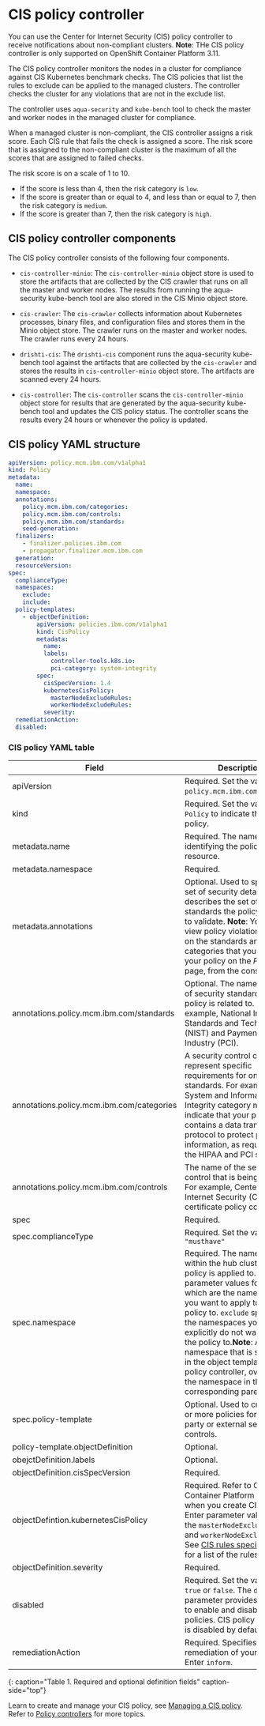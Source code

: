 # CIS policy controller

You can use the Center for Internet Security (CIS) policy controller to receive notifications about non-compliant clusters. **Note**: THe CIS policy controller is only supported on OpenShift Container Platform 3.11.

The CIS policy controller monitors the nodes in a cluster for compliance against CIS Kubernetes benchmark checks. The CIS policies that list the rules to exclude can be applied to the managed clusters. The controller checks the cluster for any violations that are not in the exclude list.

The controller uses `aqua-security` and `kube-bench` tool to check the master and worker nodes in the managed cluster for compliance. 

When a managed cluster is non-compliant, the CIS controller assigns a risk score. Each CIS rule that fails the check is assigned a score. The risk score that is assigned to the non-compliant cluster is the maximum of all the scores that are assigned to failed checks.

The risk score is on a scale of 1 to 10.
*  If the score is less than 4, then the risk category is `low`.
*  If the score is greater than or equal to 4, and less than or equal to 7, then the risk category is `medium`.
*  If the score is greater than 7, then the risk category is `high`.

<!--added the components for the moment, will clean up-->
## CIS policy controller components

The CIS policy controller consists of the following four components.

* `cis-controller-minio`: The `cis-controller-minio` object store is used to store the artifacts that are collected by the CIS crawler that runs on all the master and worker nodes. The results from running the aqua-security kube-bench tool are also stored in the CIS Minio object store.

* `cis-crawler`: The `cis-crawler` collects information about Kubernetes processes, binary files, and configuration files and stores them in the Minio object store. The crawler runs on the master and worker nodes. The crawler runs every 24 hours.

* `drishti-cis`: The `drishti-cis` component runs the aqua-security kube-bench tool against the artifacts that are collected by the `cis-crawler` and stores the results in `cis-controller-minio` object store. The artifacts are scanned every 24 hours.

* `cis-controller`: The `cis-controller` scans the `cis-controller-minio` object store for results that are generated by the aqua-security kube-bench tool and updates the CIS policy status. The controller scans the results every 24 hours or whenever the policy is updated.

<!--Add section with the policy controller YAML structure-->

## CIS policy YAML structure

```yaml
apiVersion: policy.mcm.ibm.com/v1alpha1
kind: Policy
metadata:
  name:
  namespace: 
  annotations:
    policy.mcm.ibm.com/categories:
    policy.mcm.ibm.com/controls:
    policy.mcm.ibm.com/standards:
    seed-generation:
  finalizers:
    - finalizer.policies.ibm.com
    - propagator.finalizer.mcm.ibm.com
  generation:
  resourceVersion:
spec:
  complianceType:
  namespaces:
    exclude:
    include:
  policy-templates:
    - objectDefinition:
        apiVersion: policies.ibm.com/v1alpha1
        kind: CisPolicy
        metadata:
          name:
          labels:
            controller-tools.k8s.io: 
            pci-category: system-integrity
        spec:
          cisSpecVersion: 1.4
          kubernetesCisPolicy:
            masterNodeExcludeRules:
            workerNodeExcludeRules:
          severity:
  remediationAction:
  disabled:
```

### CIS policy YAML table

|Field|Description|
|-- | -- |
| apiVersion | Required. Set the value to `policy.mcm.ibm.com/v1alpha1`. <!--current place holder until this info is updated--> |
| kind | Required. Set the value to `Policy` to indicate the type of policy. |
| metadata.name | Required. The name for identifying the policy resource. |
| metadata.namespace | Required. <!--add explanation-->
| metadata.annotations | Optional. Used to specify a set of security details that describes the set of standards the policy is trying to validate. **Note**: You can view policy violations based on the standards and categories that you define for your policy on the _Policies_ page, from the console. |
| annotations.policy.mcm.ibm.com/standards | Optional. The name or names of security standards the policy is related to. For example, National Institute of Standards and Technology (NIST) and Payment Card Industry (PCI).|
| annotations.policy.mcm.ibm.com/categories | A security control category represent specific requirements for one or more standards. For example, a System and Information Integrity category might indicate that your policy contains a data transfer protocol to protect personal information, as required by the HIPAA and PCI standards. |
| annotations.policy.mcm.ibm.com/controls | The name of the security control that is being checked. For example, Center of Internet Security (CIS) and certificate policy controller.|
| spec | Required. <!--Add a description-->
| spec.complianceType | Required. Set the value to `"musthave"`|
| spec.namespace | Required. The namespaces within the hub cluster that the policy is applied to. Enter parameter values for `include`, which are the namespaces you want to apply to the policy to. `exclude` specifies the namespaces you explicitly do not want to apply the policy to.**Note**: A namespace that is specified in the object template of a policy controller, overrides the namespace in the corresponding parent policy.|
| spec.policy-template | Optional. Used to create one or more policies for third party or external security controls. |
| policy-template.objectDefinition | Optional. <!--Add description-->|
| obejctDefinition.labels| Optional. <!--add description-->|
| objectDefinition.cisSpecVersion | Required. <!--Add description-->|
| objectDefintion.kubernetesCisPolicy| Required. Refer to OpenShift Container Platform CIS rules when you create CIS policies. Enter parameter values for the `masterNodeExcludeRules` and `workerNodeExcludeRules`. See [CIS rules specification](cis_policy_rules.md) for a list of the rules. |
| objectDefinition.severity | Required. <!--Add info-->
| disabled | Required. Set the value to `true` or `false`. The `disabled` parameter provides the ability to enable and disable your policies. CIS policy controller is disabled by default.<!--needs work-->|
| remediationAction | Required. Specifies the remediation of your policy. Enter `inform`. <!--clean this up-->|
{: caption="Table 1. Required and optional definition fields" caption-side="top"}


Learn to create and manage your CIS policy, see [Managing a CIS policy](create_cis_pol.md). Refer to [Policy controllers](policy_controllers.md) for more topics.
